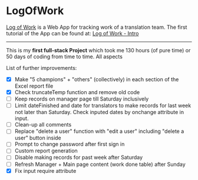 # LogOfWork
[Log of Work](https://logof.work) is a Web App for tracking work of a translation team. 
The first tutorial of the App can be found at: [Log of Work - Intro](https://youtu.be/hFgEVKygBNs)
***
This is my **first full-stack Project** which took me 130 hours (of pure time) or 50 days of coding from time to time. All aspects

List of further improvements:
- [X] Make "5 champions" + "others" (collectively) in each section of the Excel report file
- [X] Check truncateTemp function and remove old code
- [ ] Keep records on manager page till Saturday inclusively
- [ ] Limit dateFinished and date for translators to make records for last week not later than Saturday. Check inputed dates by onchange attribute in input.
- [ ] Clean-up all comments
- [ ] Replace "delete a user" function with "edit a user" including "delete a user" button inside
- [ ] Prompt to change password after first sign in
- [ ] Custom report generation
- [ ] Disable making records for past week after Saturday
- [ ] Refresh Manager + Main page content (work done table) after Sunday
- [x] Fix input require attribute
